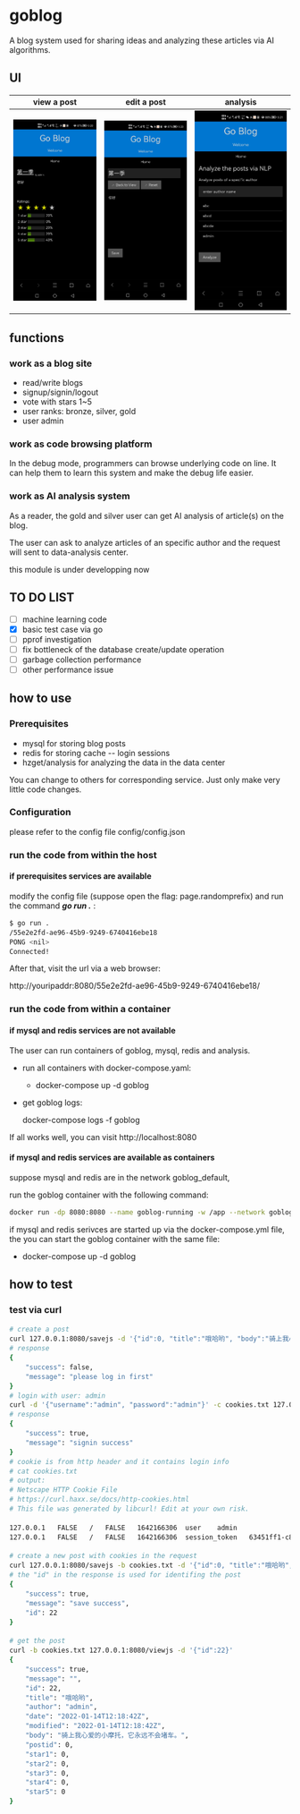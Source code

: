 # goblog

A blog system used for sharing ideas and analyzing
these articles via AI algorithms.

## UI

view a post | edit a post | analysis
:----------:|:-----------:|:-------:
![view](./pic/view.png)|![edit](./pic/edit.png)|![analysis](./pic/analysis.png)

## functions

### work as a blog site

* read/write blogs
* signup/signin/logout
* vote with stars 1~5
* user ranks: bronze, silver, gold
* user admin

### work as code browsing platform

In the debug mode, programmers can browse underlying code on line.
It can help them to learn this system and make the debug life easier.

### work as AI analysis system

As a reader, the gold and silver user can
get AI analysis of article(s) on the blog.

The user can ask to analyze articles of an specific author
and the request will sent to data-analysis center.

this module is under developping now

## TO DO LIST

- [ ] machine learning code
- [x] basic test case via go
- [ ] pprof investigation
- [ ] fix bottleneck of the database create/update operation
- [ ] garbage collection performance
- [ ] other performance issue

## how to use

### Prerequisites

* mysql for storing blog posts
* redis for storing cache -- login sessions
* hzget/analysis for analyzing the data in the data center

You can change to others for corresponding service. Just only make very little code changes.

### Configuration

please refer to the config file config/config.json

### run the code from within the host

#### if prerequisites services are available

modify the config file (suppose open the flag: page.randomprefix) and run the command ***go run .*** :

```bash
$ go run .
/55e2e2fd-ae96-45b9-9249-6740416ebe18
PONG <nil>
Connected!

```

After that, visit the url via a web browser:

http://youripaddr:8080/55e2e2fd-ae96-45b9-9249-6740416ebe18/

### run the code from within a container

#### if mysql and redis services are not available

The user can run containers of goblog, mysql, redis and analysis.

* run all containers with docker-compose.yaml:
  * docker-compose up -d goblog

* get goblog logs:

    docker-compose logs -f goblog

If all works well, you can visit http://localhost:8080

#### if mysql and redis services are available as containers

suppose mysql and redis are in the network goblog\_default,

run the goblog container with the following command:

```bash
docker run -dp 8080:8080 --name goblog-running -w /app --network goblog_default hzget/goblog:latest sh -c "/app/goblog"
```

if mysql and redis serivces are started up via the docker-compose.yml file,
the you can start the goblog container with the same file:

* docker-compose up -d goblog

## how to test

### test via curl

```bash
# create a post
curl 127.0.0.1:8080/savejs -d '{"id":0, "title":"哦哈哟", "body":"骑上我心爱的小摩托，它永远不会堵车。"}'
# response
{
	"success": false,
	"message": "please log in first"
}
# login with user: admin
curl -d '{"username":"admin", "password":"admin"}' -c cookies.txt 127.0.0.1:8080/signin
# response
{
	"success": true,
	"message": "signin success"
}
# cookie is from http header and it contains login info
# cat cookies.txt 
# output:
# Netscape HTTP Cookie File
# https://curl.haxx.se/docs/http-cookies.html
# This file was generated by libcurl! Edit at your own risk.

127.0.0.1	FALSE	/	FALSE	1642166306	user	admin
127.0.0.1	FALSE	/	FALSE	1642166306	session_token	63451ff1-c832-4195-b830-90f1f99f0cd5

# create a new post with cookies in the request
curl 127.0.0.1:8080/savejs -b cookies.txt -d '{"id":0, "title":"哦哈哟", "body":"骑上我心爱的小摩托，它永远不会堵车。"}'
# the "id" in the response is used for identifing the post
{
	"success": true,
	"message": "save success",
	"id": 22
}

# get the post
curl -b cookies.txt 127.0.0.1:8080/viewjs -d '{"id":22}'
{
	"success": true,
	"message": "",
	"id": 22,
	"title": "哦哈哟",
	"author": "admin",
	"date": "2022-01-14T12:18:42Z",
	"modified": "2022-01-14T12:18:42Z",
	"body": "骑上我心爱的小摩托，它永远不会堵车。",
	"postid": 0,
	"star1": 0,
	"star2": 0,
	"star3": 0,
	"star4": 0,
	"star5": 0
}
```
